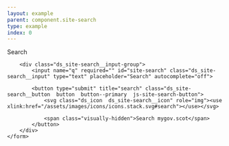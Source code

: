 ```yaml
---
layout: example
parent: component.site-search
type: example
index: 0
---
```


<div class="ds_site-search">
    <form role="search" class="ds_site-search__form">
        <label class="ds_site-search__label visually-hidden" for="site-search">Search</label>

        <div class="ds_site-search__input-group">
            <input name="q" required="" id="site-search" class="ds_site-search__input" type="text" placeholder="Search" autocomplete="off">
            
            <button type="submit" title="search" class="ds_site-search__button  button  button--primary  js-site-search-button">
                <svg class="ds_icon  ds_site-search__icon" role="img"><use xlink:href="/assets/images/icons/icons.stack.svg#search"></use></svg>

                <span class="visually-hidden">Search mygov.scot</span>
            </button>
        </div>
    </form>
</div>
